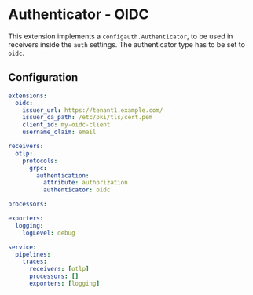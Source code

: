# Authenticator - OIDC

This extension implements a `configauth.Authenticator`, to be used in receivers inside the `auth` settings. The authenticator type has to be set to `oidc`.

## Configuration

```yaml
extensions:
  oidc:
    issuer_url: https://tenant1.example.com/
    issuer_ca_path: /etc/pki/tls/cert.pem
    client_id: my-oidc-client
    username_claim: email

receivers:
  otlp:
    protocols:
      grpc:
        authentication:
          attribute: authorization
          authenticator: oidc

processors:

exporters:
  logging:
    logLevel: debug

service:
  pipelines:
    traces:
      receivers: [otlp]
      processors: []
      exporters: [logging]
```